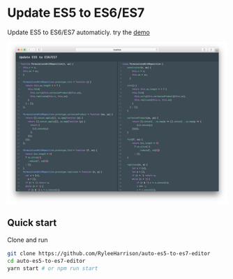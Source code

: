 # Update ES5 to ES6/ES7
Update ES5 to ES6/ES7 automaticly.
try the [demo](https://ryleeharrison.github.io/auto-es5-to-es7-editor/)

![preview](/screenshot.png?raw=true)

## Quick start

Clone and run

```sh
git clone https://github.com/RyleeHarrison/auto-es5-to-es7-editor
cd auto-es5-to-es7-editor
yarn start # or npm run start
```
